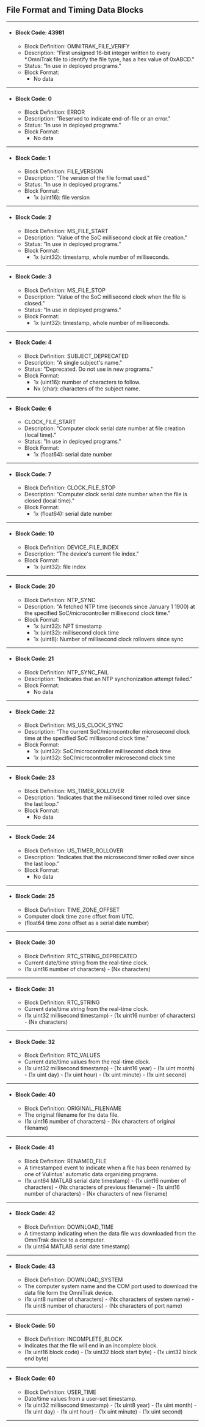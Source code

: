 ## File Format and Timing Data Blocks

---

* #### Block Code: 43981
  * Block Definition: OMNITRAK_FILE_VERIFY
  * Description: "First unsigned 16-bit integer written to every *.OmniTrak file to identify the file type, has a hex value of 0xABCD."
  * Status: "In use in deployed programs."
  * Block Format:
    * No data

---

* #### Block Code: 0
  * Block Definition: ERROR
  * Description: "Reserved to indicate end-of-file or an error."
  * Status: "In use in deployed programs."
  * Block Format:
    * No data

---

* #### Block Code: 1
  * Block Definition: FILE_VERSION
  * Description: "The version of the file format used."
  * Status: "In use in deployed programs."
  * Block Format:
    * 1x (uint16): file version

---

* #### Block Code: 2
  * Block Definition: MS_FILE_START
  * Description: "Value of the SoC millisecond clock at file creation."
  * Status: "In use in deployed programs."
  * Block Format:
    * 1x (uint32): timestamp, whole number of milliseconds.

---

* #### Block Code: 3
  * Block Definition: MS_FILE_STOP
  * Description: "Value of the SoC millisecond clock when the file is closed."
  * Status: "In use in deployed programs."
  * Block Format:
    * 1x (uint32): timestamp, whole number of milliseconds.

---

* #### Block Code: 4
  * Block Definition: SUBJECT_DEPRECATED
  * Description: "A single subject's name."
  * Status: "Deprecated. Do not use in new programs."
  * Block Format:
    * 1x (uint16): number of characters to follow.
    * Nx (char): characters of the subject name.

---

* #### Block Code: 6
  * CLOCK_FILE_START
  * Description: "Computer clock serial date number at file creation (local time)."
  * Status: "In use in deployed programs."
  * Block Format:
    * 1x (float64): serial date number
    
---

* #### Block Code: 7
  * Block Definition: CLOCK_FILE_STOP
  * Description: "Computer clock serial date number when the file is closed (local time)."
  * Block Format:
    * 1x (float64): serial date number
  
---

* #### Block Code: 10
  * Block Definition: DEVICE_FILE_INDEX
  * Description: "The device's current file index."
  * Block Format:
    * 1x (uint32): file index
  
---

* #### Block Code: 20
  * Block Definition: NTP_SYNC
  * Description: "A fetched NTP time (seconds since January 1 1900) at the specified SoC/microcontroller millisecond clock time."
  * Block Format:
    * 1x (uint32): NPT timestamp
    * 1x (uint32): millisecond clock time
    * 1x (uint8): Number of millisecond clock rollovers since sync
  
---

* #### Block Code: 21
  * Block Definition: NTP_SYNC_FAIL
  * Description: "Indicates that an NTP synchonization attempt failed."
  * Block Format:
    * No data
  
---

* #### Block Code: 22
  * Block Definition: MS_US_CLOCK_SYNC
  * Description: "The current SoC/microcontroller microsecond clock time at the specified SoC millisecond clock time."
  * Block Format:
    * 1x (uint32): SoC/microcontroller millisecond clock time
    * 1x (uint32): SoC/microcontroller microsecond clock time
  
---

* #### Block Code: 23
  * Block Definition: MS_TIMER_ROLLOVER
  * Description: "Indicates that the millisecond timer rolled over since the last loop."
  * Block Format:
    * No data
  
---

* #### Block Code: 24
  * Block Definition: US_TIMER_ROLLOVER
  * Description: "Indicates that the microsecond timer rolled over since the last loop."
  * Block Format:
    * No data
  
---

* #### Block Code: 25
  * Block Definition: TIME_ZONE_OFFSET
  * Computer clock time zone offset from UTC.
  * (float64 time zone offset as a serial date number)
  
---

* #### Block Code: 30
  * Block Definition: RTC_STRING_DEPRECATED
  * Current date/time string from the real-time clock.
  * (1x uint16 number of characters) - (Nx characters)
  
---

* #### Block Code: 31
  * Block Definition: RTC_STRING
  * Current date/time string from the real-time clock.
  * (1x uint32 millisecond timestamp) - (1x uint16 number of characters) - (Nx characters)
  
---

* #### Block Code: 32
  * Block Definition: RTC_VALUES
  * Current date/time values from the real-time clock.
  * (1x uint32 millisecond timestamp) - (1x uint16  year) - (1x uint month) - (1x uint day) - (1x uint hour) - (1x uint minute) - (1x uint second)
  
---

* #### Block Code: 40
  * Block Definition: ORIGINAL_FILENAME
  * The original filename for the data file.
  * (1x uint16 number of characters) - (Nx characters of original filename)
  
---

* #### Block Code: 41
  * Block Definition: RENAMED_FILE
  * A timestamped event to indicate when a file has been renamed by one of Vulintus' automatic data organizing programs.
  * (1x uint64 MATLAB serial date timestamp) - (1x uint16 number of characters) - (Nx characters of previous filename) - (1x uint16 number of characters) - (Nx characters of new filename)
  
---

* #### Block Code: 42
  * Block Definition: DOWNLOAD_TIME
  * A timestamp indicating when the data file was downloaded from the OmniTrak device to a computer.
  * (1x uint64 MATLAB serial date timestamp)
  
---

* #### Block Code: 43
  * Block Definition: DOWNLOAD_SYSTEM
  * The computer system name and the COM port used to download the data file form the OmniTrak device.
  * (1x uint8 number of characters) - (Nx characters of system name) - (1x uint8 number of characters) - (Nx characters of port name)
  
---

* #### Block Code: 50
  * Block Definition: INCOMPLETE_BLOCK
  * Indicates that the file will end in an incomplete block.
  * (1x uint16 block code) - (1x uint32 block start byte) - (1x uint32 block end byte)
  
---

* #### Block Code: 60
  * Block Definition: USER_TIME
  * Date/time values from a user-set timestamp.
  * (1x uint32 millisecond timestamp) - (1x uint8 year) - (1x uint month) - (1x uint day) - (1x uint hour) - (1x uint minute) - (1x uint second)
    
---
